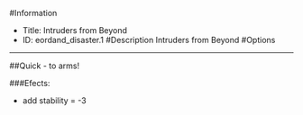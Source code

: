 #Information
 - Title: Intruders from Beyond
 - ID: eordand_disaster.1
#Description
Intruders from Beyond
#Options

___
##Quick - to arms!

###Efects:<ul><li>add stability = -3</li></ul>
